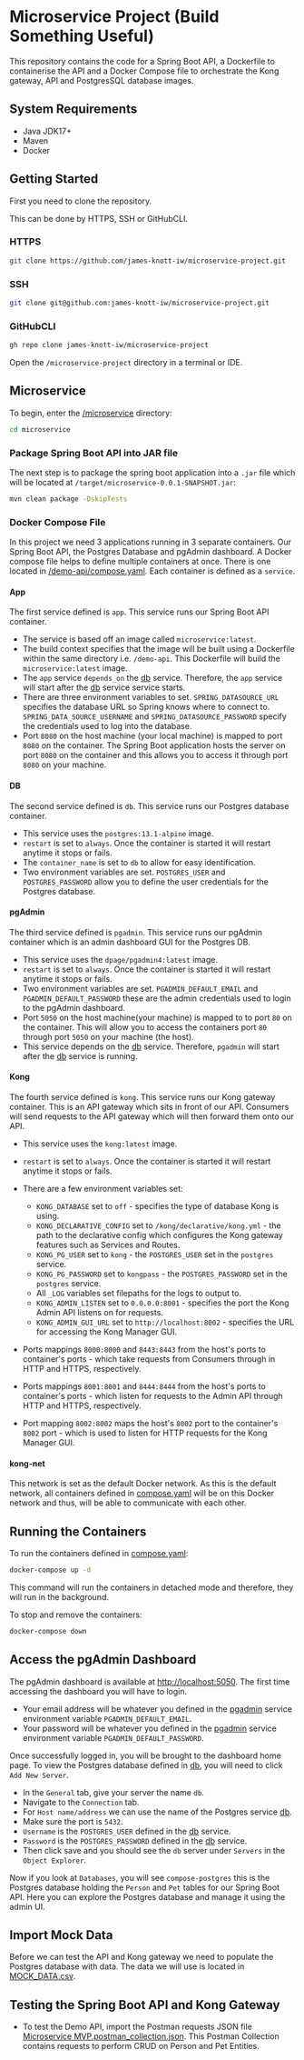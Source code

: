 # Microservice Project (Build Something Useful)

This repository contains the code for a Spring Boot API, a Dockerfile to containerise the API and a Docker Compose file to orchestrate the Kong gateway, API and PostgresSQL database images.

## System Requirements

- Java JDK17+
- Maven
- Docker

## Getting Started

First you need to clone the repository.

This can be done by HTTPS, SSH or GitHubCLI.

### HTTPS

```bash
git clone https://github.com/james-knott-iw/microservice-project.git
```

### SSH

```bash
git clone git@github.com:james-knott-iw/microservice-project.git
```

### GitHubCLI

```bash
gh repo clone james-knott-iw/microservice-project
```

Open the `/microservice-project` directory in a terminal or IDE.

## Microservice

To begin, enter the [/microservice](/microservice) directory:

```bash
cd microservice
```

### Package Spring Boot API into JAR file

The next step is to package the spring boot application into a `.jar` file which will be located at `/target/microservice-0.0.1-SNAPSHOT.jar`:

```bash
mvn clean package -DskipTests
```

### Docker Compose File

In this project we need 3 applications running in 3 separate containers. Our Spring Boot API, the Postgres Database and pgAdmin dashboard. A Docker compose file helps to define multiple containers at once. There is one located in [/demo-api/compose.yaml](/demo-api/compose.yaml). Each container is defined as a `service`.

#### App

The first service defined is `app`. This service runs our Spring Boot API container.

- The service is based off an image called `microservice:latest`.
- The build context specifies that the image will be built using a Dockerfile within the same directory i.e. `/demo-api`. This Dockerfile will build the `microservice:latest` image.
- The `app` service `depends_on` the [db](#db) service. Therefore, the `app` service will start after the [db](#db) service service starts.
- There are three environment variables to set. `SPRING_DATASOURCE_URL` specifies the database URL so Spring knows where to connect to. `SPRING_DATA_SOURCE_USERNAME` and `SPRING_DATASOURCE_PASSWORD` specify the credentials used to log into the database.
- Port `8080` on the host machine (your local machine) is mapped to port `8080` on the container. The Spring Boot application hosts the server on port `8080` on the container and this allows you to access it through port `8080` on your machine.

#### DB

The second service defined is `db`. This service runs our Postgres database container.

- This service uses the `postgres:13.1-alpine` image.
- `restart` is set to `always`. Once the container is started it will restart anytime it stops or fails.
- The `container_name` is set to `db` to allow for easy identification.
- Two environment variables are set. `POSTGRES_USER` and `POSTGRES_PASSWORD` allow you to define the user credentials for the Postgres database.

#### pgAdmin

The third service defined is `pgadmin`. This service runs our pgAdmin container which is an admin dashboard GUI for the Postgres DB.

- This service uses the `dpage/pgadmin4:latest` image.
- `restart` is set to `always`. Once the container is started it will restart anytime it stops or fails.
- Two environment variables are set. `PGADMIN_DEFAULT_EMAIL` and `PGADMIN_DEFAULT_PASSWORD` these are the admin credentials used to login to the pgAdmin dashboard.
- Port `5050` on the host machine(your machine) is mapped to to port `80` on the container. This will allow you to access the containers port `80` through port `5050` on your machine (the host).
- This service depends on the [db](#db) service. Therefore, `pgadmin` will start after the [db](#db) service is running.

#### Kong

The fourth service defined is `kong`. This service runs our Kong gateway container. This is an API gateway which sits in front of our API. Consumers will send requests to the API gateway which will then forward them onto our API.

- This service uses the `kong:latest` image.
- `restart` is set to `always`. Once the container is started it will restart anytime it stops or fails.

- There are a few environment variables set:
  - `KONG_DATABASE` set to `off` - specifies the type of database Kong is using.
  - `KONG_DECLARATIVE_CONFIG` set to `/kong/declarative/kong.yml` - the path to the declarative config which configures the  Kong gateway features such as Services and Routes.
  - `KONG_PG_USER` set to `kong` - the `POSTGRES_USER` set in the `postgres` service.
  - `KONG_PG_PASSWORD` set to `kongpass` - the `POSTGRES_PASSWORD` set in the `postgres` service.
  - All `_LOG` variables set filepaths for the logs to output to.
  - `KONG_ADMIN_LISTEN` set to `0.0.0.0:8001` - specifies the port the Kong Admin API listens on for requests.
  - `KONG_ADMIN_GUI_URL` set to `http://localhost:8002` - specifies the URL for accessing the Kong Manager GUI.
- Ports mappings `8000:8000` and `8443:8443` from the host's ports to container's ports - which take requests from Consumers through in HTTP and HTTPS, respectively.
- Ports mappings `8001:8001` and `8444:8444` from the host's ports to container's ports - which listen for requests to the Admin API through HTTP and HTTPS, respectively.
- Port mapping `8002:8002` maps the host's `8002` port to the container's `8002` port - which is used to listen for HTTP requests for the Kong Manager GUI.

#### kong-net

This network is set as the default Docker network. As this is the default network, all containers defined in [compose.yaml](/microservice/compose.yaml) will be on this Docker network and thus, will be able to communicate with each other.

## Running the Containers

To run the containers defined in [compose.yaml](/microservice/compose.yaml):

```bash
docker-compose up -d
```

This command will run the containers in detached mode and therefore, they will run in the background.

To stop and remove the containers:

```bash
docker-compose down
```

## Access the pgAdmin Dashboard

The pgAdmin dashboard is available at [http://localhost:5050](http://localhost:5050). The first time accessing the dashboard you will have to login.  

- Your email address will be whatever you defined in the [pgadmin](#pgadmin) service environment variable `PGADMIN_DEFAULT_EMAIL`.
- Your password will be whatever you defined in the [pgadmin](#pgadmin) service environment variable `PGADMIN_DEFAULT_PASSWORD`.

Once successfully logged in, you will be brought to the dashboard home page. To view the Postgres database defined in [db](#db), you will need to click `Add New Server`.

- In the `General` tab, give your server the name `db`.
- Navigate to the `Connection` tab.
- For `Host name/address` we can use the name of the Postgres service [db](#db).
- Make sure the port is `5432`.
- `Username` is the `POSTGRES_USER` defined in the [db](#db) service.
- `Password` is the `POSTGRES_PASSWORD` defined in the [db](#db) service.
- Then click save and you should see the `db` server under `Servers` in the `Object Explorer`.

Now if you look at `Databases`, you will see `compose-postgres` this is the Postgres database holding the `Person` and `Pet` tables for our Spring Boot API. Here you can explore the Postgres database and manage it using the admin UI.

## Import Mock Data

Before we can test the API and Kong gateway we need to populate the Postgres database with data. The data we will use is located in [MOCK_DATA.csv](/microservice/MOCK_DATA.csv).

## Testing the Spring Boot API and Kong Gateway

- To test the Demo API, import the Postman requests JSON file [Microservice MVP.postman_collection.json](/microservice/Microservice%20MVP.postman_collection.json). This Postman Collection contains requests to perform CRUD on Person and Pet Entities.
